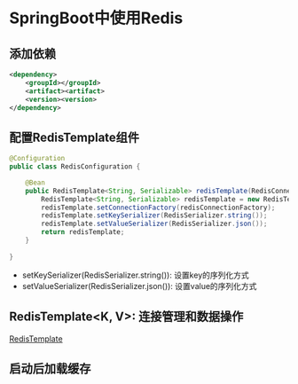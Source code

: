 # SpringBoot中使用Redis 

## 添加依赖 

```xml
<dependency>
    <groupId></groupId>
    <artifact><artifact>
    <version><version>
</dependency>
```

## 配置RedisTemplate组件

```java
@Configuration
public class RedisConfiguration {

    @Bean
    public RedisTemplate<String, Serializable> redisTemplate(RedisConnectionFactory redisConnectionFactory) {
        RedisTemplate<String, Serializable> redisTemplate = new RedisTemplate<>();
        redisTemplate.setConnectionFactory(redisConnectionFactory);
        redisTemplate.setKeySerializer(RedisSerializer.string());
        redisTemplate.setValueSerializer(RedisSerializer.json());
        return redisTemplate;
    }
    
}
```

- setKeySerializer(RedisSerializer.string()): 设置key的序列化方式
- setValueSerializer(RedisSerializer.json()): 设置value的序列化方式

## RedisTemplate<K, V>: 连接管理和数据操作

[RedisTemplate](Spring_Data_Redis_RedisTemplate.md)

## 启动后加载缓存





